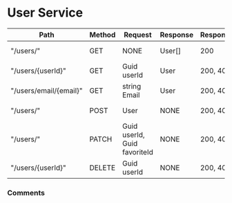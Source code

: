 # User Service

| **Path**               | **Method** | **Request**                  | **Response** | **ResponseCodes** | **Description**           |
| ---------------------- | ---------- | ---------------------------- | ------------ | ----------------- | ------------------------- |
| "/users/"              | GET        | NONE                         | User[]       | 200               | Get all users             |
| "/users/{userId}"      | GET        | Guid userId                  | User         | 200, 404          | Get user by id            |
| "/users/email/{email}" | GET        | string Email                 | User         | 200, 404          | Get user by email         |
| "/users/"              | POST       | User                         | NONE         | 200, 400          | Add new user              |
| "/users/"              | PATCH      | Guid userId, Guid favoriteId | NONE         | 200, 400          | Update user with favorite |
| "/users/{userId}"      | DELETE     | Guid userId                  | NONE         | 200, 404          | Delete user               |

### Comments
